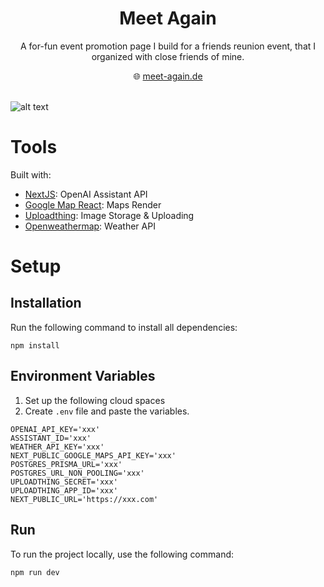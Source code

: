 <div align="center" >
    <h1 align="center">Meet Again</h1>
    <p>A for-fun event promotion page I build for a friends reunion event, that I organized with close friends of mine.</p>
    🌐 <a href="https://meet-again.de">meet-again.de</a>
    <br/>
    <br/>
</div>

![alt text](https://github.com/lukasjoho/docklands/assets/53558967/58bc60f0-5b65-4689-97ab-538d57ad8338)

# Tools
Built with:
- [NextJS](https://nextjs.org/docs): OpenAI Assistant API
- [Google Map React](https://www.npmjs.com/package/google-map-react): Maps Render
- [Uploadthing](https://uploadthing.com): Image Storage & Uploading
- [Openweathermap](https://openweathermap.org/): Weather API

# Setup

## Installation

Run the following command to install all dependencies:

```sh-session
npm install
```

## Environment Variables

1. Set up the following cloud spaces
3. Create `.env` file and paste the variables.

```sh-session
OPENAI_API_KEY='xxx'
ASSISTANT_ID='xxx'
WEATHER_API_KEY='xxx'
NEXT_PUBLIC_GOOGLE_MAPS_API_KEY='xxx'
POSTGRES_PRISMA_URL='xxx'
POSTGRES_URL_NON_POOLING='xxx'
UPLOADTHING_SECRET='xxx'
UPLOADTHING_APP_ID='xxx'
NEXT_PUBLIC_URL='https://xxx.com'
```

## Run

To run the project locally, use the following command:

```sh-session
npm run dev
```
